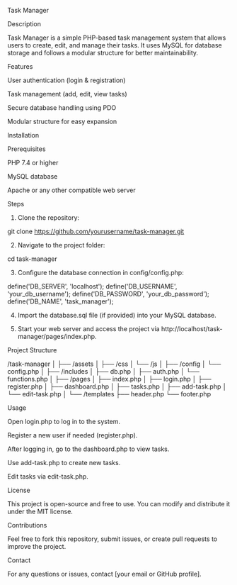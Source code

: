 Task Manager

Description

Task Manager is a simple PHP-based task management system that allows users to create, edit, and manage their tasks. It uses MySQL for database storage and follows a modular structure for better maintainability.

Features

User authentication (login & registration)

Task management (add, edit, view tasks)

Secure database handling using PDO

Modular structure for easy expansion


Installation

Prerequisites

PHP 7.4 or higher

MySQL database

Apache or any other compatible web server


Steps

1. Clone the repository:

git clone https://github.com/yourusername/task-manager.git


2. Navigate to the project folder:

cd task-manager


3. Configure the database connection in config/config.php:

define('DB_SERVER', 'localhost');
define('DB_USERNAME', 'your_db_username');
define('DB_PASSWORD', 'your_db_password');
define('DB_NAME', 'task_manager');


4. Import the database.sql file (if provided) into your MySQL database.


5. Start your web server and access the project via http://localhost/task-manager/pages/index.php.



Project Structure

/task-manager
│
├── /assets
│   ├── /css
│   └── /js
│
├── /config
│   └── config.php
│
├── /includes
│   ├── db.php
│   ├── auth.php
│   └── functions.php
│
├── /pages
│   ├── index.php
│   ├── login.php
│   ├── register.php
│   ├── dashboard.php
│   ├── tasks.php
│   ├── add-task.php
│   └── edit-task.php
│
└── /templates
    ├── header.php
    └── footer.php

Usage

Open login.php to log in to the system.

Register a new user if needed (register.php).

After logging in, go to the dashboard.php to view tasks.

Use add-task.php to create new tasks.

Edit tasks via edit-task.php.


License

This project is open-source and free to use. You can modify and distribute it under the MIT license.

Contributions

Feel free to fork this repository, submit issues, or create pull requests to improve the project.

Contact

For any questions or issues, contact [your email or GitHub profile].

